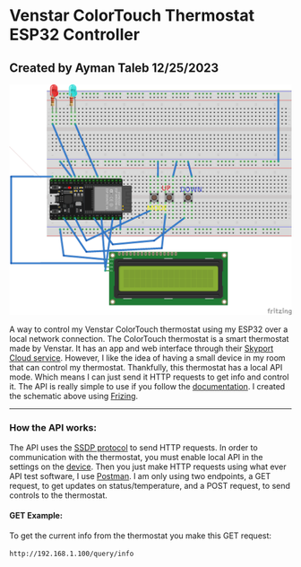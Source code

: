 # Venstar ColorTouch Thermostat ESP32 Controller

## Created by Ayman Taleb 12/25/2023
![thermostat controller circuit schematic](screenshot.png)

A way to control my Venstar ColorTouch thermostat using my ESP32 over a local network connection. The ColorTouch thermostat is a smart thermostat made by Venstar. It has an app and web interface through their [Skyport Cloud service](https://venstar.com/skyport/). However, I like the idea of having a small device in my room that can control my thermostat. Thankfully, this thermostat has a local API mode. Which means I can just send it HTTP requests to get info and control it. The API is really simple to use if you follow the [documentation](https://developer.venstar.com/). I created the schematic above using [Frizing](https://fritzing.org/).


---
### How the API works:
The API uses the [SSDP protocol](https://en.wikipedia.org/wiki/Simple_Service_Discovery_Protocol) to send HTTP requests. In order to communication with the thermostat, you must enable local API in the settings on the [device](https://www.youtube.com/watch?v=kB_HcJ3kqCg). Then you just make HTTP requests using what ever API test software, I use [Postman](https://www.postman.com/). I am only using two endpoints, a GET request, to get updates on status/temperature, and a POST request, to send controls to the thermostat. 

#### GET Example:
To get the current info from the thermostat you make this GET request:

``http://192.168.1.100/query/info
``
